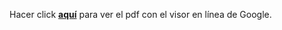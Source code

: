 Hacer click [**aquí**](https://docs.google.com/viewer?url=https://github.com/FelipeSanchezSoberanis/Electronica-II/raw/master/Libreta.pdf) para ver el pdf con el visor en línea de Google.